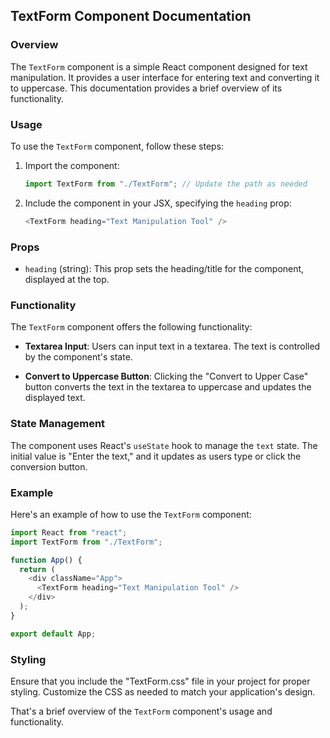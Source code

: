 ## TextForm Component Documentation

### Overview

The `TextForm` component is a simple React component designed for text manipulation. It provides a user interface for entering text and converting it to uppercase. This documentation provides a brief overview of its functionality.

### Usage

To use the `TextForm` component, follow these steps:

1. Import the component:

   ```javascript
   import TextForm from "./TextForm"; // Update the path as needed
   ```

2. Include the component in your JSX, specifying the `heading` prop:

   ```javascript
   <TextForm heading="Text Manipulation Tool" />
   ```

### Props

- `heading` (string): This prop sets the heading/title for the component, displayed at the top.

### Functionality

The `TextForm` component offers the following functionality:

- **Textarea Input**: Users can input text in a textarea. The text is controlled by the component's state.

- **Convert to Uppercase Button**: Clicking the "Convert to Upper Case" button converts the text in the textarea to uppercase and updates the displayed text.

### State Management

The component uses React's `useState` hook to manage the `text` state. The initial value is "Enter the text," and it updates as users type or click the conversion button.

### Example

Here's an example of how to use the `TextForm` component:

```javascript
import React from "react";
import TextForm from "./TextForm";

function App() {
  return (
    <div className="App">
      <TextForm heading="Text Manipulation Tool" />
    </div>
  );
}

export default App;
```

### Styling

Ensure that you include the "TextForm.css" file in your project for proper styling. Customize the CSS as needed to match your application's design.

That's a brief overview of the `TextForm` component's usage and functionality.
